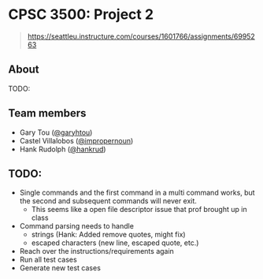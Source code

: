 # CPSC 3500: Project 2

> https://seattleu.instructure.com/courses/1601766/assignments/6995263

## About

TODO:

## Team members

- Gary Tou ([@garyhtou](https://github.com/garyhtou))
- Castel Villalobos ([@impropernoun](https://github.com/impropernoun))
- Hank Rudolph ([@hankrud](https://github.com/HankRud))

## TODO:
- Single commands and the first command in a multi command works, but the second
  and subsequent commands will never exit.
	- This seems like a open file descriptor issue that prof brought up in class
- Command parsing needs to handle
  - strings (Hank: Added remove quotes, might fix)
  - escaped characters (new line, escaped quote, etc.)
- Reach over the instructions/requirements again
- Run all test cases
- Generate new test cases

